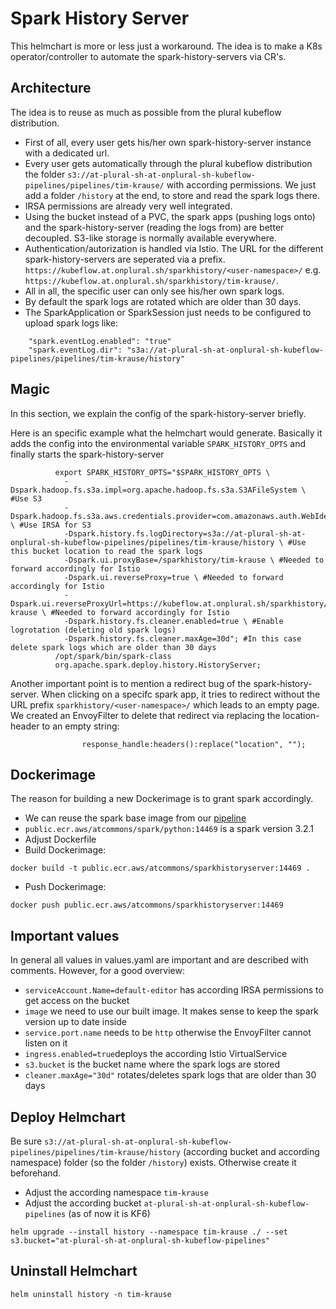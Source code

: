 # Spark History Server

This helmchart is more or less just a workaround. The idea is to make a K8s operator/controller to automate the spark-history-servers via CR's.

## Architecture

The idea is to reuse as much as possible from the plural kubeflow distribution.

- First of all, every user gets his/her own spark-history-server instance with a dedicated url.
- Every user gets automatically through the plural kubeflow distribution the folder `s3://at-plural-sh-at-onplural-sh-kubeflow-pipelines/pipelines/tim-krause/` with according permissions. We just add a folder `/history` at the end, to store and read the spark logs there.
- IRSA permissions are already very well integrated.
- Using the bucket instead of a PVC, the spark apps (pushing logs onto) and the spark-history-server (reading the logs from) are better decoupled. S3-like storage is normally available everywhere.
- Authentication/autorization is handled via Istio. The URL for the different spark-history-servers are seperated via a prefix. `https://kubeflow.at.onplural.sh/sparkhistory/<user-namespace>/` e.g. `https://kubeflow.at.onplural.sh/sparkhistory/tim-krause/`.
- All in all, the specific user can only see his/her own spark logs.
- By default the spark logs are rotated which are older than 30 days.
- The SparkApplication or SparkSession just needs to be configured to upload spark logs like:
```
    "spark.eventLog.enabled": "true"
    "spark.eventLog.dir": "s3a://at-plural-sh-at-onplural-sh-kubeflow-pipelines/pipelines/tim-krause/history"
```

## Magic

In this section, we explain the config of the spark-history-server briefly.

Here is an specific example what the helmchart would generate. Basically it adds the config into the environmental variable `SPARK_HISTORY_OPTS` and finally starts the spark-history-server
```
          export SPARK_HISTORY_OPTS="$SPARK_HISTORY_OPTS \
            -Dspark.hadoop.fs.s3a.impl=org.apache.hadoop.fs.s3a.S3AFileSystem \ #Use S3
            -Dspark.hadoop.fs.s3a.aws.credentials.provider=com.amazonaws.auth.WebIdentityTokenCredentialsProvider \ #Use IRSA for S3
            -Dspark.history.fs.logDirectory=s3a://at-plural-sh-at-onplural-sh-kubeflow-pipelines/pipelines/tim-krause/history \ #Use this bucket location to read the spark logs
            -Dspark.ui.proxyBase=/sparkhistory/tim-krause \ #Needed to forward accordingly for Istio
            -Dspark.ui.reverseProxy=true \ #Needed to forward accordingly for Istio
            -Dspark.ui.reverseProxyUrl=https://kubeflow.at.onplural.sh/sparkhistory/tim-krause \ #Needed to forward accordingly for Istio
            -Dspark.history.fs.cleaner.enabled=true \ #Enable logrotation (deleting old spark logs)
            -Dspark.history.fs.cleaner.maxAge=30d"; #In this case delete spark logs which are older than 30 days
          /opt/spark/bin/spark-class
          org.apache.spark.deploy.history.HistoryServer;
```

Another important point is to mention a redirect bug of the spark-history-server. When clicking on a specifc spark app, it tries to redirect without the URL prefix `sparkhistory/<user-namespace>/` which leads to an empty page. We created an EnvoyFilter to delete that redirect via replacing the location-header to an empty string:
```
                response_handle:headers():replace("location", "");
```

## Dockerimage

The reason for building a new Dockerimage is to grant spark accordingly.

- We can reuse the spark base image from our [pipeline](https://github.com/OpenGPTX/docker-images/tree/main/spark/base) 
- `public.ecr.aws/atcommons/spark/python:14469` is a spark version 3.2.1
- Adjust Dockerfile
- Build Dockerimage:
```
docker build -t public.ecr.aws/atcommons/sparkhistoryserver:14469 .
```
- Push Dockerimage:
```
docker push public.ecr.aws/atcommons/sparkhistoryserver:14469
```

## Important values

In general all values in values.yaml are important and are described with comments. However, for a good overview:
- `serviceAccount.Name=default-editor` has according IRSA permissions to get access on the bucket
- `image` we need to use our built image. It makes sense to keep the spark version up to date inside 
- `service.port.name` needs to be `http` otherwise the EnvoyFilter cannot listen on it
- `ingress.enabled=true`deploys the according Istio VirtualService
- `s3.bucket` is the bucket name where the spark logs are stored
- `cleaner.maxAge="30d"` rotates/deletes spark logs that are older than 30 days

## Deploy Helmchart

Be sure `s3://at-plural-sh-at-onplural-sh-kubeflow-pipelines/pipelines/tim-krause/history` (according bucket and according namespace) folder (so the folder `/history`) exists. Otherwise create it beforehand.

- Adjust the according namespace `tim-krause`
- Adjust the according bucket `at-plural-sh-at-onplural-sh-kubeflow-pipelines` (as of now it is KF6)
```
helm upgrade --install history --namespace tim-krause ./ --set s3.bucket="at-plural-sh-at-onplural-sh-kubeflow-pipelines"
```

## Uninstall Helmchart

```
helm uninstall history -n tim-krause
```